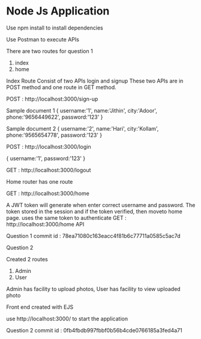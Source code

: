# Node Js Application


Use npm install to install dependencies

Use Postman to execute APIs

There are two routes for question 1
1. index
2. home

Index Route Consist of two APIs login and signup
These two APIs are in POST method and one route in GET method.



POST : http://localhost:3000/sign-up

Sample document 1
{
    username:'1',
    name:'Jithin',
    city:'Adoor',
    phone:'9656449622',
    password:'123'
}

Sample document 2
{
    username:'2',
    name:'Hari',
    city:'Kollam',
    phone:'9565654778',
    password:'123'
}


POST : http://localhost:3000/login

{
    username:'1',
    password:'123'
}

GET : http://localhost:3000/logout

Home router has one route 

GET : http://localhost:3000/home

A JWT token will generate when enter correct username and password. The token stored in the session and if the token verified,
then moveto home page.
uses the same token to authenticate  GET : http://localhost:3000/home API

Question 1 commit id : 78ea71080c163eacc4f81b6c77711a0585c5ac7d


Question 2

Created 2 routes
1. Admin 
2. User

Admin has facility to upload photos,
User has facility to view uploaded photo

Front end created with EJS

use http://localhost:3000/ to start the application

Question 2 commit id : 0fb4fbdb997fbbf0b56b4cde0766185a3fed4a71

